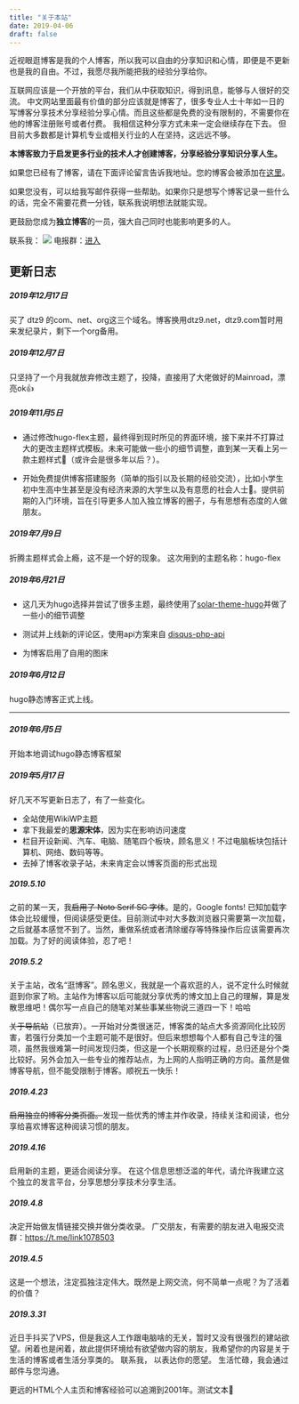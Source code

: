```yaml
---
title: "关于本站"
date: 2019-04-06
draft: false
---
```


近视眼逛博客是我的个人博客，所以我可以自由的分享知识和心情，即便是不更新也是我的自由。不过，我愿尽我所能把我的经验分享给你。

互联网应该是一个开放的平台，我们从中获取知识，得到讯息，能够与人很好的交流。
中文网站里面最有价值的部分应该就是博客了，很多专业人士十年如一日的写博客分享技术分享经验分享心情。而且这些都是免费的没有限制的，不需要你在他的博客注册账号或者付费。
我相信这种分享方式未来一定会继续存在下去。
但目前大多数都是计算机专业或相关行业的人在坚持，这远远不够。

**本博客致力于启发更多行业的技术人才创建博客，分享经验分享知识分享人生。**

如果您已经有了博客，请在下面评论留言告诉我地址。您的博客会被添加在[这里](https://dtz9.net/links/)。

如果您没有，可以给我写邮件获得一些帮助。如果你只是想写个博客记录一些什么的话，完全不需要花费一分钱，联系我说明想法就能实现。

更鼓励您成为**独立博客**的一员，强大自己同时也能影响更多的人。

联系我： ![](https://dtz9.net/1078503@gmail.com.gif)
电报群：[进入](https://t.me/link1078503)

## 更新日志

##### 2019年12月17日

买了 dtz9 的com、net、org这三个域名。博客换用dtz9.net，dtz9.com暂时用来发纪录片，剩下一个org备用。

##### 2019年12月7日

只坚持了一个月我就放弃修改主题了，投降，直接用了大佬做好的Mainroad，漂亮ok👍

##### 2019年11月5日

- 通过修改hugo-flex主题，最终得到现时所见的界面环境，接下来并不打算过大的更改主题样式模板。未来可能做一些小的细节调整，直到某一天看上另一款主题样式🙂（或许会是很多年以后？）。

  

- 开始免费提供博客搭建服务（简单的指引以及长期的经验交流），比如小学生初中生高中生甚至是没有经济来源的大学生以及有意愿的社会人士🤭。提供前期的入门环境，旨在引导更多人加入独立博客的圈子，与有思想有态度的人做朋友。

##### 2019年7月9日

折腾主题样式会上瘾，这不是一个好的现象。
这次用到的主题名称：hugo-flex

##### 2019年6月21日

- 这几天为hugo选择并尝试了很多主题，最终使用了[solar-theme-hugo](https://themes.gohugo.io/solar-theme-hugo/)并做了一些小的细节调整

- 测试并上线新的评论区，使用api方案来自 [disqus-php-api](https://github.com/fooleap/disqus-php-api)

- 为博客启用了自用的图床

##### 2019年6月12日

hugo静态博客正式上线。

---

##### 2019年6月5日

开始本地调试hugo静态博客框架

##### 2019年5月17日

好几天不写更新日志了，有了一些变化。

- 全站使用WikiWP主题
- 拿下我最爱的**思源宋体**，因为实在影响访问速度
- 栏目开设新闻、汽车、电脑、随笔四个板块，顾名思义！不过电脑板块包括计算机、网络、数码等等。
- 去掉了博客收录子站，未来肯定会以博客页面的形式出现

##### 2019.5.10

之前的某一天，我~~启用了 Noto Serif SC 字体~~。是的，Google fonts! 已知加载字体会比较缓慢，但阅读感受更佳。目前测试中对大多数浏览器只需要第一次加载，之后就基本感觉不到了。当然，重做系统或者清除缓存等特殊操作后应该需要再次加载。为了好的阅读体验，忍了吧！

##### 2019.5.2

关于主站，改名“逛博客”。顾名思义，我就是一个喜欢逛的人，说不定什么时候就逛到你家了哟。主站作为博客以后可能就分享优秀的博文加上自己的理解，算是发散思维吧！偶尔写一点自己的随笔对某些事某些物说三道四一下！哈哈

~~关于导航站~~（已放弃）。一开始对分类很迷茫，博客类的站点大多资源同化比较厉害，若强行分类加一个主题可能不是很好。但后来想想每个人都有自己专注的强项，虽然我很难第一时间发现归类，但这是一个长期观察的过程，总归还是分个类比较好。另外会加入一些专业的推荐站点，为上网的人指明正确的方向。虽然是做博客导航，但不能受限制于博客。顺祝五一快乐！

##### 2019.4.23

~~启用独立的博客分类页面。~~发现一些优秀的博主并作收录，持续关注和阅读，也分享给喜欢博客这种阅读习惯的朋友。

##### 2019.4.16

启用新的主题，更适合阅读分享。
在这个信息思想泛滥的年代，请允许我建立这个独立的发言平台，分享思想分享技术分享生活。

##### 2019.4.8

决定开始做友情链接交换并做分类收录。
广交朋友，有需要的朋友进入电报交流群：<https://t.me/link1078503>

##### 2019.4.5

这是一个想法，注定孤独注定伟大。既然是上网交流，何不简单一点呢？为了活着的价值？

##### 2019.3.31

近日手抖买了VPS，但是我这人工作跟电脑啥的无关，暂时又没有很强烈的建站欲望。闲着也是闲着，故此提供环境给有欲望做内容的朋友，我希望你的内容是关于生活的博客或者生活分享类的。
联系我， 以表达你的愿望。
生活忙碌，我会通过邮件与您沟通。

更远的HTML个人主页和博客经验可以追溯到2001年。测试文本🙂